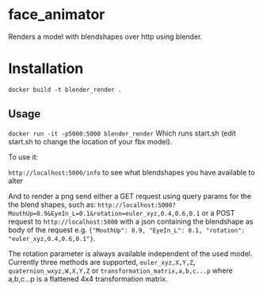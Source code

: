 # face_animator

Renders a model with blendshapes over http using blender.

# Installation
`docker build -t blender_render .`

## Usage
`docker run -it -p5000:5000 blender_render`
Which runs start.sh (edit start.sh to change the location of your fbx model).

To use it:

`http://localhost:5000/info` to see what blendshapes you have available to alter

And to render a png send either a GET request using query params for the the blend shapes, such as: `http://localhost:5000?MouthUp=0.9&EyeIn_L=0.1&rotation=euler_xyz,0.4,0.6,0.1` or a POST request to `http://localhost:5000` with a json containing the blendshape as body of the request e.g. `{"MouthUp": 0.9, "EyeIn_L": 0.1, "rotation": "euler_xyz,0.4,0.6,0.1"}`.

The rotation parameter is always available independent of the used model. Currently three methods are supported, `euler_xyz,X,Y,Z`, `quaternion_wxyz,W,X,Y,Z` or `transformation_matrix,a,b,c...p` where a,b,c...p is a flattened 4x4 transformation matrix.
